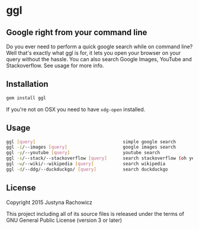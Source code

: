 ggl
===
Google right from your command line
-----------------------------------

Do you ever need to perform a quick google search while on command line?
Well that's exactly what ggl is for, it lets you open your browser on your query without the hassle. You can also search Google Images, YouTube and Stackoverflow. See usage for more info.

Installation
------------
```sh
gem install ggl
```

If you're not on OSX you need to have ```xdg-open``` installed.

Usage
-----
```sh
ggl [query]                                 simple google search
ggl -i/--images [query]                     google images search
ggl -y/--youtube [query]                    youtube search
ggl -s/--stack/--stackoverflow [query]      search stackoverflow (oh yes)
ggl -w/--wiki/--wikipedia [query]           search wikipedia
ggl -d/--ddg/--duckduckgo/ [query]          search duckduckgo

```
License
-------

Copyright 2015 Justyna Rachowicz

This project including all of its source files is released under the terms of GNU General Public License (version 3 or later)

